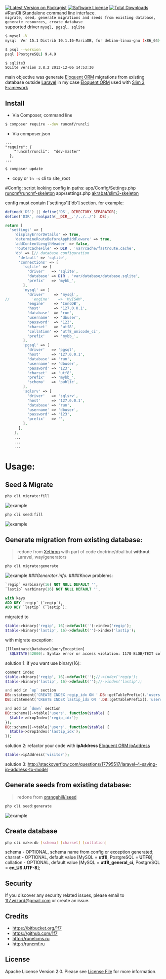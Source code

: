 [![Latest Version on Packagist][ico-version]][link-packagist] [![Software License][ico-license]][link-license] [![Total Downloads][ico-downloads]][link-downloads]
#RunCli
Standalone command line interface.  
`migrate, seed, generate migrations and seeds from existing database, generate resources, create database`  
supported driver `mysql, pgsql, sqlite`  
  
    
``` bash
$ mysql -V
mysql  Ver 15.1 Distrib 10.1.16-MariaDB, for debian-linux-gnu (x86_64) using readline 5.2
```
``` bash
$ psql --version
psql (PostgreSQL) 9.4.9
```
``` bash
$ sqlite3
SQLite version 3.8.2 2013-12-06 14:53:30
```
  
main objective was generate [Eloquent ORM](https://github.com/illuminate/database) migrations from existing database outside [Laravel](https://github.com/laravel/laravel) 
in my case [Eloquent ORM](https://github.com/illuminate/database) used with [Slim 3 Framework](https://github.com/slimphp/Slim)
  
  
## Install
* Via Composer, command line
``` bash
$ composer require --dev runcmf/runcli
```
* Via composer.json
```
...
"require": {
    "runcmf/runcli":  "dev-master"
  },
...
```
``` bash
$ composer update
```

* copy or `ln -s` cli to site_root

#Config:
script looking config in paths:
app/Config/Settings.php [runcmf/runcmf-skeleton](https://bitbucket.org/1f7/runcmf-skeleton.git)
app/settings.php [akrabat/slim3-skeleton](https://github.com/akrabat/slim3-skeleton)

config must contain ['settings']['db'] section.
for example:
``` php
defined('DS') || define('DS', DIRECTORY_SEPARATOR);
define('DIR', realpath(__DIR__.'/../../') .DS);

return [
  'settings' => [
    'displayErrorDetails' => true,
    'determineRouteBeforeAppMiddleware' => true,
    'addContentLengthHeader' => false,
    'routerCacheFile' => DIR . 'var/cache/fastroute.cache',
    'db' => [// database configuration
      'default' => 'sqlite',
      'connections' => [
        'sqlite' => [
          'driver'   => 'sqlite',
          'database' => DIR . 'var/database/database.sqlite',
          'prefix'   => 'mybb_',
        ],
        'mysql' => [
          'driver'    => 'mysql',
//          'engine'    => 'MyISAM',
          'engine'    => 'InnoDB',
          'host'      => '127.0.0.1',
          'database'  => 'run',
          'username'  => 'dbuser',
          'password'  => '123',
          'charset'   => 'utf8',
          'collation' => 'utf8_unicode_ci',
          'prefix'    => 'mybb_',
        ],
        'pgsql' => [
          'driver'   => 'pgsql',
          'host'     => '127.0.0.1',
          'database' => 'run',
          'username' => 'dbuser',
          'password' => '123',
          'charset'  => 'utf8',
          'prefix'   => 'mybb_',
          'schema'   => 'public',
        ],
        'sqlsrv' => [
          'driver'   => 'sqlsrv',
          'host'     => '127.0.0.1',
          'database' => 'run',
          'username' => 'dbuser',
          'password' => '123',
          'prefix'   => '',
        ],
      ],
    ],
    ...
    ...
    ...
```

# Usage:
## Seed & Migrate
``` bash
php cli migrate:fill
```
![example](ss/ss1.png "migrate fill")
``` bash
php cli seed:fill
```
![example](ss/ss2.png "seed fill")

## Generate migration from existing database:
> redone from [Xethron](https://github.com/Xethron/migrations-generator) with part of code doctrine/dbal but **without** Laravel, way/generators 

``` bash
php cli migrate:generate
```
![example](ss/ss3.png "generate migrations")
###*Generator info:*
####Know problems:
```sql
`regip` varbinary(16) NOT NULL DEFAULT '',
`lastip` varbinary(16) NOT NULL DEFAULT '',

with keys
ADD KEY `regip` (`regip`),
ADD KEY `lastip` (`lastip`);
```
migrated to
```php
$table->binary('regip', 16)->default('')->index('regip');
$table->binary('lastip', 16)->default('')->index('lastip');
```
with migrate exception:
```bash
[Illuminate\Database\QueryException]                                                                                                                                                        
  SQLSTATE[42000]: Syntax error or access violation: 1170 BLOB/TEXT column 'regip' used in key specification without a key length (SQL: alter table `mybb_users` add index `regip`(`regip`))
```
solution 1:
if you want use binary(16): 
```php
comment index
$table->binary('regip', 16)->default('');//->index('regip');
$table->binary('lastip', 16)->default('');//->index('lastip');

and add in `up` section
DB::statement('CREATE INDEX regip_idx ON '.DB::getTablePrefix().'users (regip(16));');
DB::statement('CREATE INDEX lastip_idx ON '.DB::getTablePrefix().'users (lastip(16));');

and add in `down` section
DB::schema()->table('users', function($table) {
  $table->dropIndex('regip_idx');
});
DB::schema()->table('users', function($table) {
  $table->dropIndex('lastip_idx');
});
```
solution 2:
refactor your code with **ipAddress** [Eloquent ORM ipAddress](https://laravel.com/docs/master/migrations)
```php
$table->ipAddress('visitor');
```
solution 3:
http://stackoverflow.com/questions/17795517/laravel-4-saving-ip-address-to-model  


## Generate seeds from existing database:
> redone from [orangehill/iseed](https://github.com/orangehill/iseed)

``` bash
php cli seed:generate
```
![example](ss/ss4.png "seed generate")  

  
## Create database
``` bash
php cli make:db [schema] [charset] [collation]
```
schema - OPTIONAL, schema name from config or exception generated; 
charset - OPTIONAL, default value [MySQL = **utf8**, PostgreSQL = **UTF8**]; 
collation - OPTIONAL, default value [MySQL = **utf8_general_ci**, PostgreSQL = **en_US.UTF-8**];  


## Security

If you discover any security related issues, please email to 1f7.wizard@gmail.com or create an issue.

## Credits

* https://bitbucket.org/1f7
* https://github.com/1f7
* http://runetcms.ru
* http://runcmf.ru

## License

Apache License
Version 2.0. Please see [License File](LICENSE.md) for more information.

[ico-version]: https://img.shields.io/packagist/v/runcmf/runcli.svg?style=flat-square
[ico-license]: https://img.shields.io/badge/license-Apache%202-green.svg?style=flat-square
[ico-downloads]: https://img.shields.io/packagist/dt/runcmf/runcli.svg?style=flat-square

[link-packagist]: https://packagist.org/packages/runcmf/runcli
[link-license]: http://www.apache.org/licenses/LICENSE-2.0
[link-downloads]: https://bitbucket.org/1f7/runcli
